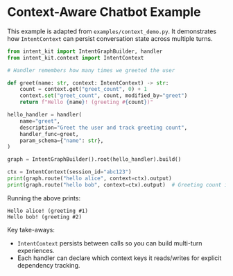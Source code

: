 # Context-Aware Chatbot Example

This example is adapted from `examples/context_demo.py`. It demonstrates how `IntentContext` can persist conversation state across multiple turns.

```python
from intent_kit import IntentGraphBuilder, handler
from intent_kit.context import IntentContext

# Handler remembers how many times we greeted the user

def greet(name: str, context: IntentContext) -> str:
    count = context.get("greet_count", 0) + 1
    context.set("greet_count", count, modified_by="greet")
    return f"Hello {name}! (greeting #{count})"

hello_handler = handler(
    name="greet",
    description="Greet the user and track greeting count",
    handler_func=greet,
    param_schema={"name": str},
)

graph = IntentGraphBuilder().root(hello_handler).build()

ctx = IntentContext(session_id="abc123")
print(graph.route("hello alice", context=ctx).output)
print(graph.route("hello bob", context=ctx).output)  # Greeting count increments
```

Running the above prints:

```
Hello alice! (greeting #1)
Hello bob! (greeting #2)
```

Key take-aways:
* `IntentContext` persists between calls so you can build multi-turn experiences.
* Each handler can declare which context keys it reads/writes for explicit dependency tracking.